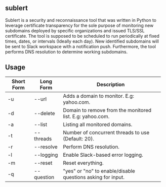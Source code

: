 ## sublert
Sublert is a security and reconnaissance tool that was written in Python to leverage certificate transparency for the sole purpose of monitoring new subdomains deployed by specific organizations and issued TLS/SSL certificate. The tool is supposed to be scheduled to run periodically at fixed times, dates, or intervals (Ideally each day). New identified subdomains will be sent to Slack workspace with a notification push. Furthermore, the tool performs DNS resolution to determine working subdomains.

## Usage

Short Form    | Long Form     | Description
------------- | ------------- |-------------
-u            | --url       | Adds a domain to monitor. E.g: yahoo.com.
-d            | --delete      | Domain to remove from the monitored list. E.g: yahoo.com.
-a            | --list       | Listing all monitored domains.
-t            | --threads       | Number of concurrent threads to use (Default: 20).
-r            | --resolve      | Perform DNS resolution.
-l            | --logging     | Enable Slack-based error logging.
-m            | --reset        | Reset everything.
-q            | --question        | "yes" or "no" to enable/disable questions asking for input.